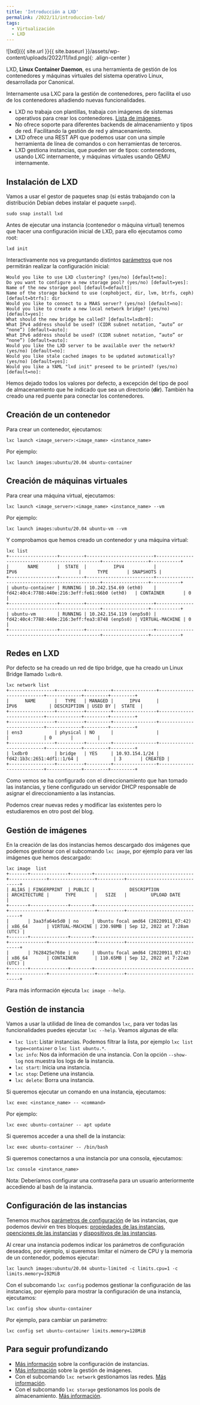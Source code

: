 ```yaml
---
title: 'Introducción a LXD'
permalink: /2022/11/introduccion-lxd/
tags:
  - Virtualización
  - LXD
---
```


![lxd]({{ site.url }}{{ site.baseurl }}/assets/wp-content/uploads/2022/11/lxd.png){: .align-center }

LXD, **Linux Container Daemon**, es una herramienta de gestión de los contenedores y máquinas virtuales del sistema operativo Linux, desarrollada por Canonical.

Internamente usa LXC para la gestión de contenedores, pero facilita el uso de los contenedores añadiendo nuevas funcionalidades.

* LXD no trabaja con plantillas, trabaja con imágenes de sistemas operativos para crear los contenedores. [Lista de imágenes](https://uk.lxd.images.canonical.com/).
* No ofrece soporte para diferentes backends de almacenamiento y tipos de red. Facilitando la gestión de red y almacenamiento.
* LXD ofrece una REST API que podemos usar con una simple herramienta de línea de comandos o con herramientas de terceros.
* LXD gestiona instancias, que pueden ser de tipos: contenedores, usando LXC internamente, y máquinas virtuales usando QEMU internamente.

<!--more-->

## Instalación de LXD

Vamos a usar el gestor de paquetes snap (si estás trabajando con la distribución Debian debes instalar el paquete `sanpd`).

```
sudo snap install lxd
```

Antes de ejecutar una instancia (contenedor o máquina virtual) tenemos que hacer una configuración inicial de LXD, para ello ejecutamos como root:

```
lxd init
```

Interactivamente nos va preguntando distintos [parámetros](https://linuxcontainers.org/lxd/getting-started-cli/#interactive-setup-options) que nos permitirán realizar la configuración inicial:

```
Would you like to use LXD clustering? (yes/no) [default=no]: 
Do you want to configure a new storage pool? (yes/no) [default=yes]: 
Name of the new storage pool [default=default]: 
Name of the storage backend to use (cephobject, dir, lvm, btrfs, ceph) [default=btrfs]: dir
Would you like to connect to a MAAS server? (yes/no) [default=no]: 
Would you like to create a new local network bridge? (yes/no) [default=yes]: 
What should the new bridge be called? [default=lxdbr0]: 
What IPv4 address should be used? (CIDR subnet notation, “auto” or “none”) [default=auto]: 
What IPv6 address should be used? (CIDR subnet notation, “auto” or “none”) [default=auto]: 
Would you like the LXD server to be available over the network? (yes/no) [default=no]: 
Would you like stale cached images to be updated automatically? (yes/no) [default=yes]: 
Would you like a YAML "lxd init" preseed to be printed? (yes/no) [default=no]: 
```

Hemos dejado todos los valores por defecto, a excepción del tipo de pool de almacenamiento que he indicado que sea un directorio (**dir**). También ha creado una red puente para conectar los contenedores.

## Creación de un contenedor

Para crear un contenedor, ejecutamos:

```
lxc launch <image_server>:<image_name> <instance_name>
```

Por ejemplo:

```
lxc launch images:ubuntu/20.04 ubuntu-container
```

## Creación de máquinas virtuales

Para crear una máquina virtual, ejecutamos:

```
lxc launch <image_server>:<image_name> <instance_name> --vm
```

Por ejemplo:

```
lxc launch images:ubuntu/20.04 ubuntu-vm --vm
```

Y comprobamos que hemos creado un contenedor y una máquina virtual:

```
lxc list
+------------------+---------+-------------------------+-------------------------------------------------+-----------------+-----------+
|       NAME       |  STATE  |          IPV4           |                      IPV6                       |      TYPE       | SNAPSHOTS |
+------------------+---------+-------------------------+-------------------------------------------------+-----------------+-----------+
| ubuntu-container | RUNNING | 10.242.154.69 (eth0)    | fd42:40c4:7788:440e:216:3eff:fe61:66b0 (eth0)   | CONTAINER       | 0         |
+------------------+---------+-------------------------+-------------------------------------------------+-----------------+-----------+
| ubuntu-vm        | RUNNING | 10.242.154.119 (enp5s0) | fd42:40c4:7788:440e:216:3eff:fea3:8748 (enp5s0) | VIRTUAL-MACHINE | 0         |
+------------------+---------+-------------------------+-------------------------------------------------+-----------------+-----------+
```

## Redes en LXD

Por defecto se ha creado un red de tipo bridge, que ha creado un Linux Bridge llamado `lxdbr0`.

```
lxc network list
+-----------------+----------+---------+----------------+---------------------------+-------------+---------+---------+
|      NAME       |   TYPE   | MANAGED |      IPV4      |           IPV6            | DESCRIPTION | USED BY |  STATE  |
+-----------------+----------+---------+----------------+---------------------------+-------------+---------+---------+
+-----------------+----------+---------+----------------+---------------------------+-------------+---------+---------+
| ens3            | physical | NO      |                |                           |             | 0       |         |
+-----------------+----------+---------+----------------+---------------------------+-------------+---------+---------+
| lxdbr0          | bridge   | YES     | 10.93.154.1/24 | fd42:1b3c:2651:4df1::1/64 |             | 3       | CREATED |
+-----------------+----------+---------+----------------+---------------------------+-------------+---------+---------+
```

Como vemos se ha configurado con el direccionamiento que han tomado las instancias, y tiene configurado un servidor DHCP responsable de asignar el direccionamiento a las instancias.

Podemos crear nuevas redes y modificar las existentes pero lo estudiaremos en otro post del blog.


## Gestión de imágenes

En la creación de las dos instancias hemos descargado dos imágenes que podemos gestionar con el subcomando `lxc image`, por ejemplo para ver las imágenes que hemos descargado:


```
lxc image  list
+-------+--------------+--------+-------------------------------------+--------------+-----------------+----------+------------------------------+
| ALIAS | FINGERPRINT  | PUBLIC |             DESCRIPTION             | ARCHITECTURE |      TYPE       |   SIZE   |         UPLOAD DATE          |
+-------+--------------+--------+-------------------------------------+--------------+-----------------+----------+------------------------------+
|       | 3aa3fa64e5d0 | no     | Ubuntu focal amd64 (20220911_07:42) | x86_64       | VIRTUAL-MACHINE | 230.98MB | Sep 12, 2022 at 7:28am (UTC) |
+-------+--------------+--------+-------------------------------------+--------------+-----------------+----------+------------------------------+
|       | 7628425e768e | no     | Ubuntu focal amd64 (20220911_07:42) | x86_64       | CONTAINER       | 110.65MB | Sep 12, 2022 at 7:22am (UTC) |
+-------+--------------+--------+-------------------------------------+--------------+-----------------+----------+------------------------------+
```

Para más información ejecuta `lxc image --help`.


## Gestión de instancia

Vamos a usar la utilidad de línea de comandos `lxc`, para ver todas las funcionalidades puedes ejecutar `lxc --help`. Veamos algunas de ella:

* `lxc list`: Listar instancias. Podemos filtrar la lista, por ejemplo `lxc list type=container` o `lxc list ubuntu.*`.
* `lxc info`: Nos da información de una instancia. Con la opción `--show-log` nos muestra los logs de la instancia.
* `lxc start`: Inicia una instancia.
* `lxc stop`: Detiene una instancia.
* `lxc delete`: Borra una instancia.

Si queremos ejecutar un comando en una instancia, ejecutamos:

```
lxc exec <instance_name> -- <command>
```

Por ejemplo:

```
lxc exec ubuntu-container -- apt update
```

Si queremos acceder a una shell de la instancia:

```
lxc exec ubuntu-container -- /bin/bash
```

Si queremos conectarnos a una instancia por una consola, ejecutamos:

```
lxc console <instance_name>
```

Nota: Deberíamos configurar una contraseña para un usuario anteriormente accediendo al bash de la instancia.

## Configuración de las instancias

Tenemos muchos [parámetros de configuración](https://linuxcontainers.org/lxd/docs/master/instances) de las instancias, que podemos devivir en tres bloques: [propiedades de las instancias](https://linuxcontainers.org/lxd/docs/master/instances#properties), [openciones de las instancias](https://linuxcontainers.org/lxd/docs/master/instances#keyvalue-configuration) y [dispositivos de las instancias](https://linuxcontainers.org/lxd/docs/master/instances#device-types).

Al crear una instancia podemos indicar los parámetros de configuración deseados, por ejemplo, si queremos limitar el número de CPU y la memoria de un contenedor, podemos ejecutar:

```
lxc launch images:ubuntu/20.04 ubuntu-limited -c limits.cpu=1 -c limits.memory=192MiB
```

Con el subcomando `lxc config` podemos gestionar la configuración de las instancias, por ejemplo para mostrar la configuración de una instancia, ejecutamos:

```
lxc config show ubuntu-container
```

Por ejemplo, para cambiar un parámetro:

```
lxc config set ubuntu-container limits.memory=128MiB
```

## Para seguir profundizando

* [Más información](https://linuxcontainers.org/lxd/docs/master/configuration/) sobre la configuración de instancias.
* [Más información](https://linuxcontainers.org/lxd/docs/master/images/) sobre la gestión de imágenes.
* Con el subcomando `lxc network` gestionamos las redes. [Más información](https://linuxcontainers.org/lxd/docs/master/networks/).
* Con el subcomando `lxc storage` gestionamos los pools de almacenamiento. [Más información](https://linuxcontainers.org/lxd/docs/master/storage/).

